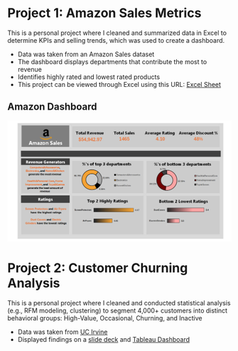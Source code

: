 # Project 1: Amazon Sales Metrics

This is a personal project where I cleaned and summarized data in Excel to determine KPIs and selling trends, which was used to create a dashboard.

* Data was taken from an Amazon Sales dataset
* The dashboard displays departments that contribute the most to revenue
* Identifies highly rated and lowest rated products
* This project can be viewed through Excel using this URL: [Excel Sheet](https://1drv.ms/x/c/e7e29d8e667b0321/EVC3wAqMEQpCjActGzqQErsBqA9P62a9a8j7Ij_4q1NeHw?e=3yu1p0)

## Amazon Dashboard
![](asales.png)

# Project 2: Customer Churning Analysis

This is a personal project where I cleaned and conducted statistical analysis (e.g., RFM modeling, clustering) to segment 4,000+ customers into distinct behavioral groups: High-Value, Occasional, Churning, and Inactive

* Data was taken from [UC Irvine](https://archive.ics.uci.edu/dataset/352/online+retail) 
* Displayed findings on a [slide deck](https://docs.google.com/presentation/d/1fnZu9937KzlCg_g_PX0a-dWMzycuZgSXVSCKSMC7hEI/present?slide=id.g36209d4ed36_0_0) and [Tableau Dashboard](https://public.tableau.com/views/CustomerSegmentation_17471729818720/Dashboard1?:language=en-US&:sid=&:redirect=auth&:display_count=n&:origin=viz_share_link)

